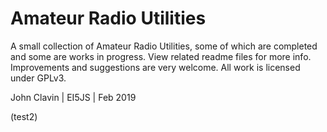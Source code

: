 # Amateur Radio Utilities
A small collection of Amateur Radio Utilities, some of which are completed and some are works in progress. 
View related readme files for more info.
Improvements and suggestions are very welcome. 
All work is licensed under GPLv3.

John Clavin  |  EI5JS  |  Feb 2019  

(test2)
